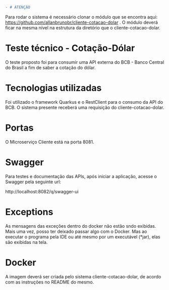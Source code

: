 ```diff
- # ATENÇÃO
```
Para rodar o sistema é necessário clonar o módulo que se encontra aqui: https://github.com/allanbrunobr/cliente-cotacao-dolar . O módulo deverá ficar na mesma nível na estrutura da diretório que o cliente-cotacao-dolar.

# Teste técnico -  Cotação-Dólar

O teste proposto foi para consumir uma API externa do BCB - Banco Central do Brasil a fim de saber a cotação do dólar. 

# Tecnologias utilizadas
Foi utilizado o framework Quarkus e o RestClient para o consumo da API do BCB. O sistema presente receberá uma requisição do cliente-cotacao-dolar. 

# Portas
  O Microserviço Cliente está na porta 8081.

# Swagger

Para testes e documentação das APIs, após iniciar a aplicação, acesse o Swagger pela seguinte url: 

http://localhost:8082/q/swagger-ui

# Exceptions
As mensagens das exceções dentro do docker não estão sndo exibidas. Mais uma vez, posso ter deixado passar algo com o Docker. Mas ao executar o programa pela IDE ou até mesmo por um executável (*jar), elas são exibidas na tela.


# Docker

A imagem deverá ser criada pelo sistema cliente-cotacao-dolar, de acordo com as instruções no README do mesmo.

